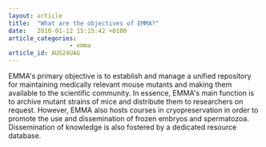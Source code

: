 ```yaml
---
layout: article
title:  "What are the objectives of EMMA?"
date:   2010-01-12 15:15:42 +0100
article_categories:
                 - emma
article_id: AUG24UAG
---
```


EMMA's primary objective is to establish and manage a unified repository for maintaining medically relevant mouse mutants and making them available to the scientific community. In essence, EMMA's main function is to archive mutant strains of mice and distribute them to researchers on request. However, EMMA also hosts courses in cryopreservation in order to promote the use and dissemination of frozen embryos and spermatozoa. Dissemination of knowledge is also fostered by a dedicated resource database.